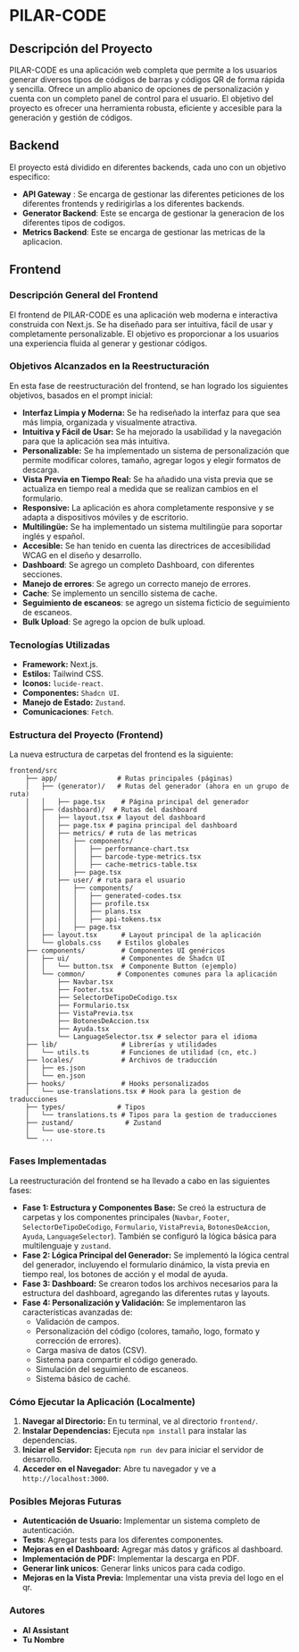 # PILAR-CODE

## Descripción del Proyecto

PILAR-CODE es una aplicación web completa que permite a los usuarios generar diversos tipos de códigos de barras y códigos QR de forma rápida y sencilla. Ofrece un amplio abanico de opciones de personalización y cuenta con un completo panel de control para el usuario. El objetivo del proyecto es ofrecer una herramienta robusta, eficiente y accesible para la generación y gestión de códigos.

## Backend

El proyecto está dividido en diferentes backends, cada uno con un objetivo especifico:
* **API Gateway** : Se encarga de gestionar las diferentes peticiones de los diferentes frontends y redirigirlas a los diferentes backends.
* **Generator Backend**: Este se encarga de gestionar la generacion de los diferentes tipos de codigos.
* **Metrics Backend**: Este se encarga de gestionar las metricas de la aplicacion.

## Frontend

### Descripción General del Frontend

El frontend de PILAR-CODE es una aplicación web moderna e interactiva construida con Next.js. Se ha diseñado para ser intuitiva, fácil de usar y completamente personalizable. El objetivo es proporcionar a los usuarios una experiencia fluida al generar y gestionar códigos.

### Objetivos Alcanzados en la Reestructuración

En esta fase de reestructuración del frontend, se han logrado los siguientes objetivos, basados en el prompt inicial:

*   **Interfaz Limpia y Moderna:** Se ha rediseñado la interfaz para que sea más limpia, organizada y visualmente atractiva.
*   **Intuitiva y Fácil de Usar:** Se ha mejorado la usabilidad y la navegación para que la aplicación sea más intuitiva.
*   **Personalizable:** Se ha implementado un sistema de personalización que permite modificar colores, tamaño, agregar logos y elegir formatos de descarga.
*   **Vista Previa en Tiempo Real:** Se ha añadido una vista previa que se actualiza en tiempo real a medida que se realizan cambios en el formulario.
*   **Responsive:** La aplicación es ahora completamente responsive y se adapta a dispositivos móviles y de escritorio.
*   **Multilingüe:** Se ha implementado un sistema multilingüe para soportar inglés y español.
*   **Accesible:** Se han tenido en cuenta las directrices de accesibilidad WCAG en el diseño y desarrollo.
* **Dashboard**: Se agrego un completo Dashboard, con diferentes secciones.
* **Manejo de errores**: Se agrego un correcto manejo de errores.
* **Cache**: Se implemento un sencillo sistema de cache.
* **Seguimiento de escaneos**: se agrego un sistema ficticio de seguimiento de escaneos.
* **Bulk Upload**: Se agrego la opcion de bulk upload.

### Tecnologías Utilizadas

*   **Framework:** Next.js.
*   **Estilos:** Tailwind CSS.
*   **Iconos:** `lucide-react`.
*   **Componentes:** `Shadcn UI`.
*   **Manejo de Estado:** `Zustand`.
* **Comunicaciones**: `Fetch`.

### Estructura del Proyecto (Frontend)

La nueva estructura de carpetas del frontend es la siguiente:
```
frontend/src
    ├── app/               # Rutas principales (páginas)
    │   ├── (generator)/   # Rutas del generador (ahora en un grupo de ruta)
    │   │   ├── page.tsx    # Página principal del generador
    │   ├── (dashboard)/  # Rutas del dashboard
    │   │   ├── layout.tsx # layout del dashboard
    │   │   ├── page.tsx # pagina principal del dashboard
    │   │   ├── metrics/ # ruta de las metricas
    │   │   │   ├── components/
    │   │   │   │   ├── performance-chart.tsx
    │   │   │   │   ├── barcode-type-metrics.tsx
    │   │   │   │   ├── cache-metrics-table.tsx
    │   │   │   ├── page.tsx
    │   │   ├── user/ # ruta para el usuario
    │   │   │   ├── components/
    │   │   │   │   ├── generated-codes.tsx
    │   │   │   │   ├── profile.tsx
    │   │   │   │   ├── plans.tsx
    │   │   │   │   ├── api-tokens.tsx
    │   │   │   ├── page.tsx
    │   ├── layout.tsx      # Layout principal de la aplicación
    │   └── globals.css    # Estilos globales
    ├── components/         # Componentes UI genéricos
    │   ├── ui/             # Componentes de Shadcn UI
    │   │   └── button.tsx  # Componente Button (ejemplo)
    │   └── common/        # Componentes comunes para la aplicación
    │       ├── Navbar.tsx
    │       ├── Footer.tsx
    │       ├── SelectorDeTipoDeCodigo.tsx
    │       ├── Formulario.tsx
    │       ├── VistaPrevia.tsx
    │       ├── BotonesDeAccion.tsx
    │       ├── Ayuda.tsx
    │       └── LanguageSelector.tsx # selector para el idioma
    ├── lib/                # Librerías y utilidades
    │   └── utils.ts        # Funciones de utilidad (cn, etc.)
    ├── locales/            # Archivos de traducción
    │   ├── es.json
    │   └── en.json
    ├── hooks/              # Hooks personalizados
    │   └── use-translations.tsx # Hook para la gestion de traducciones
    ├── types/             # Tipos
    │   └── translations.ts # Tipos para la gestion de traducciones
    ├── zustand/             # Zustand
    │   └── use-store.ts
    └── ...
```
### Fases Implementadas

La reestructuración del frontend se ha llevado a cabo en las siguientes fases:

*   **Fase 1: Estructura y Componentes Base:** Se creó la estructura de carpetas y los componentes principales (`Navbar`, `Footer`, `SelectorDeTipoDeCodigo`, `Formulario`, `VistaPrevia`, `BotonesDeAccion`, `Ayuda`, `LanguageSelector`). También se configuró la lógica básica para multilenguaje y `zustand`.
*   **Fase 2: Lógica Principal del Generador:** Se implementó la lógica central del generador, incluyendo el formulario dinámico, la vista previa en tiempo real, los botones de acción y el modal de ayuda.
*   **Fase 3: Dashboard:** Se crearon todos los archivos necesarios para la estructura del dashboard, agregando las diferentes rutas y layouts.
*   **Fase 4: Personalización y Validación:** Se implementaron las características avanzadas de:
    *   Validación de campos.
    *   Personalización del código (colores, tamaño, logo, formato y corrección de errores).
    *   Carga masiva de datos (CSV).
    *   Sistema para compartir el código generado.
    *   Simulación del seguimiento de escaneos.
    *   Sistema básico de caché.

### Cómo Ejecutar la Aplicación (Localmente)

1.  **Navegar al Directorio:** En tu terminal, ve al directorio `frontend/`.
2.  **Instalar Dependencias:** Ejecuta `npm install` para instalar las dependencias.
3.  **Iniciar el Servidor:** Ejecuta `npm run dev` para iniciar el servidor de desarrollo.
4.  **Acceder en el Navegador:** Abre tu navegador y ve a `http://localhost:3000`.

### Posibles Mejoras Futuras

*   **Autenticación de Usuario:** Implementar un sistema completo de autenticación.
* **Tests**: Agregar tests para los diferentes componentes.
*   **Mejoras en el Dashboard:** Agregar más datos y gráficos al dashboard.
*   **Implementación de PDF:** Implementar la descarga en PDF.
* **Generar link unicos**: Generar links unicos para cada codigo.
*   **Mejoras en la Vista Previa:** Implementar una vista previa del logo en el qr.

### Autores

*   **AI Assistant**
* **Tu Nombre**
